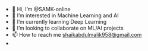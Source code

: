 - 👋 Hi, I’m @SAMK-online
- 👀 I’m interested in Machine Learning and AI
- 🌱 I’m currently learning Deep Learning
- 💞️ I’m looking to collaborate on ML/AI projects
- 📫 How to reach me shaikabdulmalik958@gmail.com
-
<!---
SAMK-online/SAMK-online is a ✨ special ✨ repository because its `README.md` (this file) appears on your GitHub profile.
You can click the Preview link to take a look at your changes.
--->
